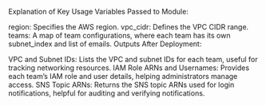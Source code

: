 
Explanation of Key Usage
Variables Passed to Module:

region: Specifies the AWS region.
vpc_cidr: Defines the VPC CIDR range.
teams: A map of team configurations, where each team has its own subnet_index and list of emails.
Outputs After Deployment:

VPC and Subnet IDs: Lists the VPC and subnet IDs for each team, useful for tracking networking resources.
IAM Role ARNs and Usernames: Provides each team’s IAM role and user details, helping administrators manage access.
SNS Topic ARNs: Returns the SNS topic ARNs used for login notifications, helpful for auditing and verifying notifications.
